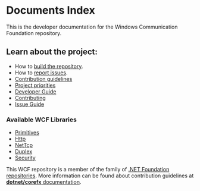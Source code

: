 # Documents Index 

This is the developer documentation for the Windows Communication Foundation repository. 

## Learn about the project:

- How to [build the repository](Developer-Guide.md#building-the-repository).
- How to [report issues](Developer-Guide.md#reporting-issues).
- [Contribution guidelines](Contributing.md)
- [Project priorities](Developer-Guide.md#project-goals-and-priorities)
- [Developer Guide](Developer-Guide.md)
- [Contributing](Contributing.md)
- [Issue Guide](Issue-Guide.md)

### Available WCF Libraries
  * [Primitives](System.ServiceModel.Primitives.md)
  * [Http](System.ServiceModel.Http.md)
  * [NetTcp](System.ServiceModel.NetTcp.md)
  * [Duplex](System.ServiceModel.Duplex.md)
  * [Security](System.ServiceModel.Security.md)

This WCF repository is a member of the family of [.NET Foundation repositories](https://github.com/dotnet).
More information can be found about contribution guidelines at [**dotnet/corefx** documentation](https://github.com/dotnet/corefx/tree/master/Documentation).
